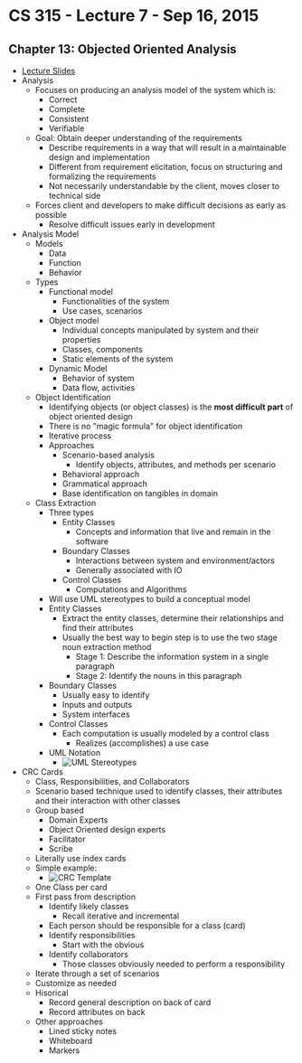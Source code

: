 # CS 315 - Lecture 7 - Sep 16, 2015

## Chapter 13: Objected Oriented Analysis

 - [Lecture Slides](https://ualearn.blackboard.com/bbcswebdav/pid-1861545-dt-content-rid-14016949_1/courses/45063.201540/Chapter13%20Part%201.pdf)
 - Analysis
	 - Focuses on producing an analysis model of the system which is:
		 - Correct
		 - Complete
		 - Consistent
		 - Verifiable
	 - Goal: Obtain deeper understanding of the requirements
		 - Describe requirements in a way that will result in a maintainable design and implementation
		 - Different from requirement elicitation, focus on structuring and formalizing the requirements
		 - Not necessarily understandable by the client, moves closer to technical side
	 - Forces client and developers to make difficult decisions as early as possible
		 - Resolve difficult issues early in development
 - Analysis Model
	 - Models
		 - Data
		 - Function
		 - Behavior
	 - Types
		 - Functional model
			 - Functionalities of the system
			 - Use cases, scenarios
		 - Object model
			 - Individual concepts manipulated by system and their properties
			 - Classes, components
			 - Static elements of the system
		 - Dynamic Model
			 - Behavior of system
			 - Data flow, activities
	 - Object Identification
		 - Identifying objects (or object classes) is the **most difficult part** of object oriented design
		 - There is no "magic formula" for object identification
		 - Iterative process
		 - Approaches
			 - Scenario-based analysis
				 - Identify objects, attributes, and methods per scenario
			 - Behavioral approach
			 - Grammatical approach
			 - Base identification on tangibles in domain
	 - Class Extraction
		 - Three types
			 - Entity Classes
				 - Concepts and information that live and remain in the software
			 - Boundary Classes
				 - Interactions between system and environment/actors
				 - Generally associated with IO
			 - Control Classes
				 - Computations and Algorithms
		 - Will use UML stereotypes to build a conceptual model
		 - Entity Classes
			 - Extract the entity classes, determine their relationships and find their attributes
			 - Usually the best way to begin step is to use the two stage noun extraction method
				 - Stage 1: Describe the information system in a single paragraph
				 - Stage 2: Identify the nouns in this paragraph
		 - Boundary Classes
			 - Usually easy to identify
			 - Inputs and outputs
			 - System interfaces
		 - Control Classes
			 - Each computation is usually modeled by a control class
				 - Realizes (accomplishes) a use case
		 - UML Notation
			 - ![UML Stereotypes](http://www.sparxsystems.com/enterprise_architect_user_guide/10/images/mvc%20pattern.png)
 - CRC Cards
	 - Class, Responsibilities, and Collaborators
	 - Scenario based technique used to identify classes, their attributes and their interaction with other classes
	 - Group based
		 - Domain Experts
		 - Object Oriented design experts
		 - Facilitator
		 - Scribe
	 - Literally use index cards
	 - Simple example:
		 - ![CRC Template](http://wiki.expertiza.ncsu.edu/images/f/f8/CrcCardLayout.jpg)
	 - One Class per card
	 - First pass from description
		 - Identify likely classes
			 - Recall iterative and incremental
		 - Each person should be responsible for a class (card)
		 - Identify responsibilities
			 - Start with the obvious
		 - Identify collaborators
			 - Those classes obviously needed to perform a responsibility
	 - Iterate through a set of scenarios
	 - Customize as needed
	 - Hisorical
		 - Record general description on back of card
		 - Record attributes on back
	 - Other approaches
		 - Lined sticky notes
		 - Whiteboard
		 - Markers
			 
